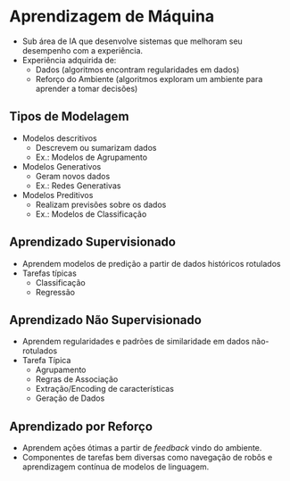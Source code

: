 # Aprendizagem de Máquina
- Sub área de IA que desenvolve sistemas que melhoram seu desempenho com a experiência.
- Experiência adquirida de:
    - Dados (algoritmos encontram regularidades em dados)
    - Reforço do Ambiente (algoritmos exploram um ambiente para aprender a tomar decisões)

## Tipos de Modelagem
- Modelos descritivos
    - Descrevem ou sumarizam dados
    - Ex.: Modelos de Agrupamento
- Modelos Generativos
    - Geram novos dados
    - Ex.: Redes Generativas
- Modelos Preditivos
    - Realizam previsões sobre os dados
    - Ex.: Modelos de Classificação

## Aprendizado Supervisionado
- Aprendem modelos de predição a partir de dados históricos rotulados
- Tarefas típicas
    - Classificação
    - Regressão

## Aprendizado Não Supervisionado
- Aprendem regularidades e padrões de similaridade em dados não-rotulados
- Tarefa Típica
    - Agrupamento
    - Regras de Associação
    - Extração/Encoding de características
    - Geração de Dados

## Aprendizado por Reforço
- Aprendem ações ótimas a partir de _feedback_ vindo do ambiente.
- Componentes de tarefas bem diversas como navegação de robôs e aprendizagem contínua de modelos de linguagem.